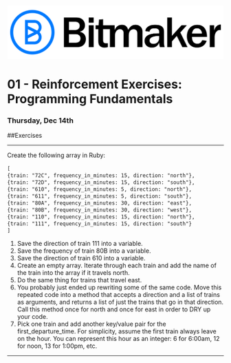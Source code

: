 ![Bitmaker](https://github.com/johncarlolopez/bitmaker-reference/blob/master/bitmakerlogo.svg)
# 01 - Reinforcement Exercises: Programming Fundamentals
### Thursday, Dec 14th

##Exercises
___
Create the following array in Ruby:
```
[
{train: "72C", frequency_in_minutes: 15, direction: "north"},
{train: "72D", frequency_in_minutes: 15, direction: "south"},
{train: "610", frequency_in_minutes: 5, direction: "north"},
{train: "611", frequency_in_minutes: 5, direction: "south"},
{train: "80A", frequency_in_minutes: 30, direction: "east"},
{train: "80B", frequency_in_minutes: 30, direction: "west"},
{train: "110", frequency_in_minutes: 15, direction: "north"},
{train: "111", frequency_in_minutes: 15, direction: "south"}
]
```
1. Save the direction of train 111 into a variable.
2. Save the frequency of train 80B into a variable.
3. Save the direction of train 610 into a variable.
4. Create an empty array. Iterate through each train and add the name of the train into the array if it travels north.
5. Do the same thing for trains that travel east.
6. You probably just ended up rewriting some of the same code. Move this repeated code into a method that accepts a direction and a list of trains as arguments, and returns a list of just the trains that go in that direction. Call this method once for north and once for east in order to DRY up your code.
7. Pick one train and add another key/value pair for the first_departure_time. For simplicity, assume the first train always leave on the hour. You can represent this hour as an integer: 6 for 6:00am, 12 for noon, 13 for 1:00pm, etc.
___
